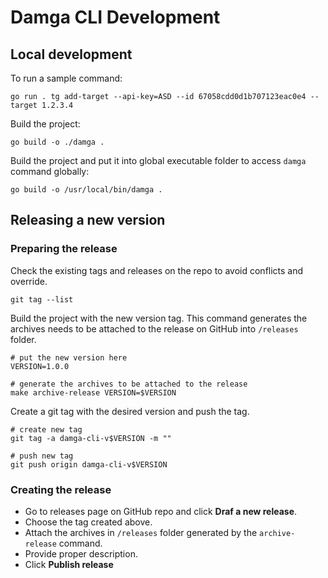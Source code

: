 # Damga CLI Development

## Local development

To run a sample command: 

```shell
go run . tg add-target --api-key=ASD --id 67058cdd0d1b707123eac0e4 --target 1.2.3.4
```

Build the project:

```shell
go build -o ./damga .
```

Build the project and put it into global executable folder to access `damga` command globally:
```shell
go build -o /usr/local/bin/damga .
```

## Releasing a new version

### Preparing the release

Check the existing tags and releases on the repo to avoid conflicts and override.
```shell
git tag --list
```

Build the project with the new version tag. This command generates the archives 
needs to be attached to the release on GitHub into `/releases` folder.

```shell
# put the new version here
VERSION=1.0.0

# generate the archives to be attached to the release
make archive-release VERSION=$VERSION
```

Create a git tag with the desired version and push the tag.

```shell
# create new tag
git tag -a damga-cli-v$VERSION -m ""

# push new tag
git push origin damga-cli-v$VERSION
```

### Creating the release
- Go to releases page on GitHub repo and click **Draf a new release**.
- Choose the tag created above.
- Attach the archives in `/releases` folder generated by the `archive-release` command.
- Provide proper description.
- Click **Publish release**
